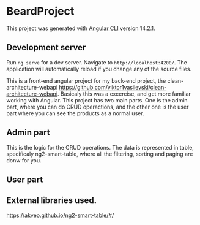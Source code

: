 # BeardProject

This project was generated with [Angular CLI](https://github.com/angular/angular-cli) version 14.2.1.

## Development server

Run `ng serve` for a dev server. Navigate to `http://localhost:4200/`. The application will automatically reload if you change any of the source files.

This is a front-end angular project for my back-end project, the clean-architecture-webapi https://github.com/viktor1vasilevski/clean-architecture-webapi.
Basicaly this was a excercise, and get more familiar working with Angular.
This project has two main parts. One is the admin part, where you can do CRUD operactions, and the other one is the user part where you can see the products as a normal user.

## Admin part
This is the logic for the CRUD operations. The data is represented in table, specificaly ng2-smart-table, where all the filtering, sorting and paging are donw for you.


## User part

## External libraries used.
https://akveo.github.io/ng2-smart-table/#/
